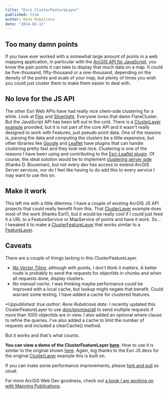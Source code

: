```yaml
---
title: "Esri ClusterFeatureLayer"
published: true
author: Rene Rubalcava
date: "2014-02-11"
---
```


## Too many damn points

If you have ever worked with a somewhat large amount of points in a web mapping application, in particular with the [ArcGIS API for JavaScript](https://developers.arcgis.com/javascript/), you know the pain points it can take to display that much data on a map. It could be five-thousand, fifty-thousand or a one-thousand, depending on the density of the points and scale of your map, but plenty of times you wish you could just cluster them to make them easier to deal with.

## No love for the JS API

The other Esri Web APIs have had really nice client-side clustering for a while. Look at [Flex](https://developers.arcgis.com/flex/sample-code/clustering.htm) and [Silverlight](https://developers.arcgis.com/silverlight/guide/working-with-clustering.htm). Everyone loves that damn FlareCluster. But the JavaScript API has been left out in the cold. There is a [ClusterLayer example](https://developers.arcgis.com/javascript/jssamples/layers_point_clustering.html) provided, but it is not part of the core API and it wasn't really designed to work with Features, just pseudo point data. One of the reasons is, parsing the data and computing the clusters be a little expensive, but other libraries like [Google](http://google-maps-utility-library-v3.googlecode.com/svn/trunk/markerclusterer/examples/simple_example.html) and [Leaflet](https://github.com/Leaflet/Leaflet.markercluster) have plugins that can handle clustering pretty fast and they look real nice. Clustering is one of the reasons I have been using and contributing to the [Esri-Leaflet plugin](https://github.com/Esri/esri-leaflet). Of course, the ideal solution would be to implement [clustering server side](http://blog.davebouwman.com/2012/03/24/server-side-clustering-why-you-need-it/) (thanks D. Bouwman), but not every dev has access to extend ArcGIS Server services, nor do I feel like having to do add this to every service I may want to use this on.

## Make it work

This left me with a little dilemma. I have a couple of existing ArcGIS JS API projects that could really benefit from this. That [ClusterLayer](https://developers.arcgis.com/javascript/jssamples/layers_point_clustering.html) example does most of the work (thanks Esri!), but it would be really cool if I could just feed it a URL to a FeatureService or MapService of points and have it work. So... I tweaked it to make a [ClusterFeatureLayer](https://github.com/odoe/esri-clusterfeaturelayer) that works similar to a [FeatureLayer](https://developers.arcgis.com/javascript/jsapi/featurelayer-amd.html).

## Caveats

There are a couple of things lacking in this ClusterFeatureLayer.

- [_No Vector Tiling_](https://developers.arcgis.com/javascript/jshelp/best_practices_feature_layers.html), although with points, I don't think it matters. A better route is probably to send the requests for objectIds in chunks and when all requests done, display clusters.
- _No manual cache_. I was thinking maybe performance could be improved with a local cache, but lookup might negate that benefit. Could warrant some testing. I have added a cache for clustered features.

_\*Uppublished: true
author: Rene Rubalcava
date:_ I recently updated this ClusterFeatureLayer to use [dojo/promise/all](http://dojotoolkit.org/reference-guide/1.9/dojo/promise/all.html) to send multiple requests if more than 1000 objectIds are in view. I also added an optional where clause to refine the queries. I've also added a cache to limit the number of requests and included a clearCache() method.

But it works and that's what counts.

**You can view a demo of the ClusterFeatureLayer [here](http://odoe.github.io/esri-clusterfeaturelayer/)**. How to use it is similar to the original shown [here](https://github.com/odoe/esri-clusterfeaturelayer/blob/master/index.html). Again, big thanks to the Esri JS devs for the original [ClusterLayer](https://developers.arcgis.com/javascript/jssamples/layers_point_clustering.html) example this is built on.

If you can make some performance improvements, please [fork and pull](https://github.com/odoe/esri-clusterfeaturelayer) as usual.

For more ArcGIS Web Dev goodness, check out [a book I am working on with Manning Publications](http://www.manning.com/rubalcava/).

